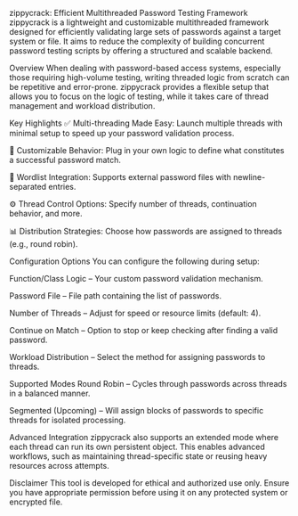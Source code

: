 zippycrack: Efficient Multithreaded Password Testing Framework
zippycrack is a lightweight and customizable multithreaded framework designed for efficiently validating large sets of passwords against a target system or file. It aims to reduce the complexity of building concurrent password testing scripts by offering a structured and scalable backend.

Overview
When dealing with password-based access systems, especially those requiring high-volume testing, writing threaded logic from scratch can be repetitive and error-prone. zippycrack provides a flexible setup that allows you to focus on the logic of testing, while it takes care of thread management and workload distribution.

Key Highlights
✅ Multi-threading Made Easy: Launch multiple threads with minimal setup to speed up your password validation process.

🔄 Customizable Behavior: Plug in your own logic to define what constitutes a successful password match.

📑 Wordlist Integration: Supports external password files with newline-separated entries.

⚙️ Thread Control Options: Specify number of threads, continuation behavior, and more.

📊 Distribution Strategies: Choose how passwords are assigned to threads (e.g., round robin).

Configuration Options
You can configure the following during setup:

Function/Class Logic – Your custom password validation mechanism.

Password File – File path containing the list of passwords.

Number of Threads – Adjust for speed or resource limits (default: 4).

Continue on Match – Option to stop or keep checking after finding a valid password.

Workload Distribution – Select the method for assigning passwords to threads.

Supported Modes
Round Robin – Cycles through passwords across threads in a balanced manner.

Segmented (Upcoming) – Will assign blocks of passwords to specific threads for isolated processing.

Advanced Integration
zippycrack also supports an extended mode where each thread can run its own persistent object. This enables advanced workflows, such as maintaining thread-specific state or reusing heavy resources across attempts.

Disclaimer
This tool is developed for ethical and authorized use only. Ensure you have appropriate permission before using it on any protected system or encrypted file.
